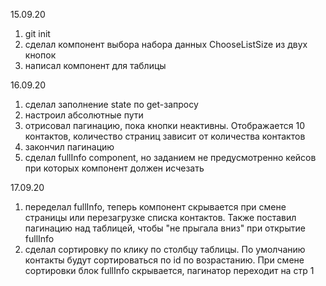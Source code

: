 15.09.20
1) git init
2) сделал компонент выбора набора данных ChooseListSize из двух кнопок
3) написал компонент для таблицы

16.09.20
1) сделал заполнение state по get-запросу
2) настроил абсолютные пути
3) отрисовал пагинацию, пока кнопки неактивны. Отображается 10 контактов, количество страниц зависит от количества контактов
4) закончил пагинацию
5) сделал fullInfo component, но заданием не предусмотренно кейсов при которых компонент должен исчезать

17.09.20
1) переделал fullInfo, теперь компонент скрывается при смене страницы или перезагрузке списка контактов. Также поставил пагинацию над таблицей, чтобы "не прыгала вниз" при открытие fullInfo
2) сделал сортировку по клику по столбцу таблицы. По умолчанию контакты будут сортироваться по id по возрастанию. При смене сортировки блок fullInfo скрывается, пагинатор переходит на стр 1